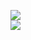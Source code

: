 [![](https://img.shields.io/badge/Made%20With-Github%20Spray-lightgrey.svg?style=for-the-badge&logo=github)](https://github.com/Annihil/github-spray#26136)  
[![](https://i.imgur.com/2DrTn0Z.gif)](https://github.com/Annihil/github-spray)